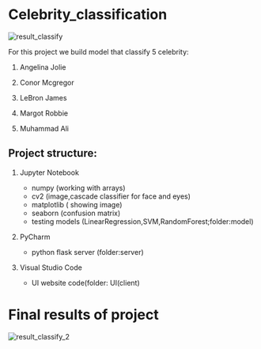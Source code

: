 # Celebrity_classification

![result_classify](https://user-images.githubusercontent.com/77289083/107028612-163d0400-67ae-11eb-85c8-2746d3eb2bcb.png)


For this project we build model that classify 5 celebrity:

1. Angelina Jolie

2. Conor Mcgregor

3. LeBron James 

4. Margot Robbie

5. Muhammad Ali



## Project structure:
1. Jupyter Notebook
     - numpy (working with arrays)
     - cv2 (image,cascade classifier for face and eyes)
     - matplotlib ( showing image)
     - seaborn (confusion matrix)
     - testing models (LinearRegression,SVM,RandomForest;folder:model)
   
2. PyCharm
     - python flask server (folder:server)
  
3. Visual Studio Code
     - UI website code(folder: UI(client)
   


# Final results of project

![result_classify_2](https://user-images.githubusercontent.com/77289083/107030378-da576e00-67b0-11eb-8b7f-9bd2c465c990.png)
   
   
   



